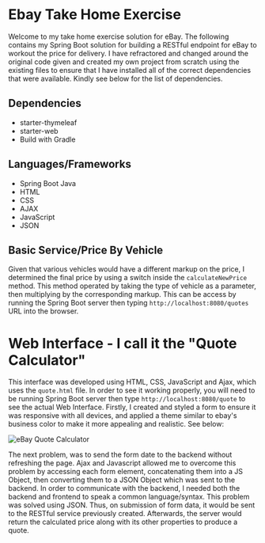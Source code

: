 # Ebay Take Home Exercise

Welcome to my take home exercise solution for eBay. The following contains my Spring Boot solution for building a RESTful endpoint for eBay to workout the price for delivery. 
I have refractored and changed around the original code given and created my own project from scratch using the existing files to ensure that I have installed 
all of the correct dependencies that were available. Kindly see below for the list of dependencies.

## Dependencies
* starter-thymeleaf
* starter-web
* Build with Gradle

## Languages/Frameworks
* Spring Boot Java 
* HTML
* CSS
* AJAX
* JavaScript
* JSON

## Basic Service/Price By Vehicle
Given that various vehicles would have a different markup on the price, I determined the final price by using a switch inside the `calculateNewPrice` method. This method 
operated by taking the type of vehicle as a parameter, then multiplying by the corresponding markup. This can be access by running the Spring Boot server then typing 
`http://localhost:8080/quotes` URL into the browser.


# Web Interface - I call it the "Quote Calculator"
This interface was developed using HTML, CSS, JavaScript and  Ajax, which uses the `quote.html` file. In order to see it working properly, you will need
to be running Spring Boot server then type `http://localhost:8080/quote` to see the actual Web Interface. Firstly, I created and styled a form to ensure it was responsive 
with all devices, and applied a theme similar to ebay's business color to make it more appealing and realistic. See below:

![eBay Quote Calculator](/images/calculator1.png)

The next problem, was to send the form date to the backend without refreshing the page. Ajax and Javascript
allowed me to overcome this problem by accessing each form element, concatenating them into a JS Object, then converting them to a JSON Object which was sent to the backend. 
In order to communicate with the backend, I needed both the backend and frontend to speak a common language/syntax. This problem was solved using JSON. Thus, on submission of 
form data, it would be sent to the RESTful service previously created. Afterwards, the server would return the calculated price along with its other properties to produce a quote.
